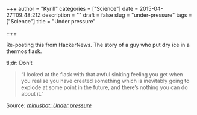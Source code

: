 +++
author = "Kyrill"
categories = ["Science"]
date = 2015-04-27T09:48:21Z
description = ""
draft = false
slug = "under-pressure"
tags = ["Science"]
title = "Under pressure"

+++


Re-posting this from HackerNews. The story of a guy who put dry ice in a thermos flask.

tl;dr: Don’t

> “I looked at the flask with that awful sinking feeling you get when  
>  you realise you have created something which is inevitably going to explode at some point in the future, and there’s nothing you can do about it.”

Source: *[minusbat: Under pressure](https://minusbat.livejournal.com/180556.html)*


